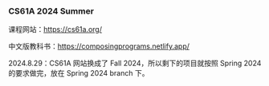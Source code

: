 ### CS61A 2024 Summer

课程网站：https://cs61a.org/

中文版教科书：https://composingprograms.netlify.app/

2024.8.29：CS61A 网站换成了 Fall 2024，所以剩下的项目就按照 Spring 2024 的要求做完，放在 Spring 2024 branch 下。

